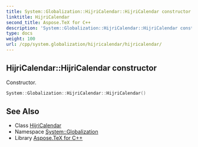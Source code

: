 ```yaml
---
title: System::Globalization::HijriCalendar::HijriCalendar constructor
linktitle: HijriCalendar
second_title: Aspose.TeX for C++
description: 'System::Globalization::HijriCalendar::HijriCalendar constructor. Constructor in C++.'
type: docs
weight: 100
url: /cpp/system.globalization/hijricalendar/hijricalendar/
---
```

## HijriCalendar::HijriCalendar constructor


Constructor.

```cpp
System::Globalization::HijriCalendar::HijriCalendar()
```

## See Also

* Class [HijriCalendar](../)
* Namespace [System::Globalization](../../)
* Library [Aspose.TeX for C++](../../../)
